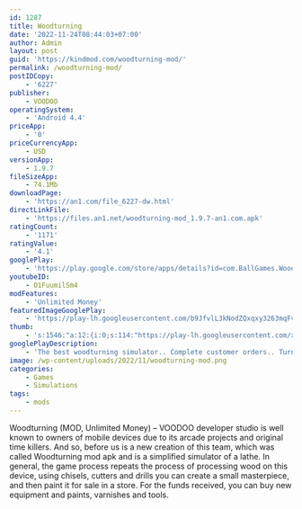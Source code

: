 ```yaml
---
id: 1287
title: Woodturning
date: '2022-11-24T08:44:03+07:00'
author: Admin
layout: post
guid: 'https://kindmod.com/woodturning-mod/'
permalink: /woodturning-mod/
postIDCopy:
    - '6227'
publisher:
    - VOODOO
operatingSystem:
    - 'Android 4.4'
priceApp:
    - '0'
priceCurrencyApp:
    - USD
versionApp:
    - 1.9.7
fileSizeApp:
    - 74.1Mb
downloadPage:
    - 'https://an1.com/file_6227-dw.html'
directLinkFile:
    - 'https://files.an1.net/woodturning-mod_1.9.7-an1.com.apk'
ratingCount:
    - '1171'
ratingValue:
    - '4.1'
googlePlay:
    - 'https://play.google.com/store/apps/details?id=com.BallGames.Woodturning'
youtubeID:
    - O1FuumilSm4
modFeatures:
    - 'Unlimited Money'
featuredImageGooglePlay:
    - 'https://play-lh.googleusercontent.com/b9JfvlL3kNodZQxqxy3263mqFvJvrpcBZ0f9ETN0BC3YiIp412RxdSsU3XxCvVPbVg'
thumb:
    - 's:1546:"a:12:{i:0;s:114:"https://play-lh.googleusercontent.com/xaBBHm6Kvqix-0cbriwpDNL-b_GXxXa1P8bbk5Hrs27X_rnU98KxzrgUDIl4R6BsWg=w526-h296";i:1;s:115:"https://play-lh.googleusercontent.com/Ld6wl3yUDCUdm_EaFeI63uzdvIBqp2CCWfbmP9OgD9r1Eh7-Nwen0A05D1YymeO6bPg=w526-h296";i:2;s:116:"https://play-lh.googleusercontent.com/UVenUrpzTo4Nkq5OJPPNYpvPfdzdIYJfU4BKEAmiYuOjj3gy4g_5XJ5wDp3FHDW7bkKJ=w526-h296";i:3;s:114:"https://play-lh.googleusercontent.com/tBXa-z20pXJzpMfqgRA_ddy2jmU4ZxHh5w_PeSH1JSyR0XvrWfEdEHwvPmH8MvPrYw=w526-h296";i:4;s:116:"https://play-lh.googleusercontent.com/PXPTMiAeLohaxXiSUMmngkZszrnPNyraX2c2dOVCh969zJvq0Bpi-YPtURwkRmjKpCP4=w526-h296";i:5;s:115:"https://play-lh.googleusercontent.com/AWdF00lTs_9Sr8kcWLTMXgQfDi9wwGIAm6FfIxNOMSda5CQZc83RWmlC8hxT8R6EW8U=w526-h296";i:6;s:115:"https://play-lh.googleusercontent.com/nk7y45ItwYX5f92qv7xFl-77AYUawkqWMXleKV8GiZY4ZcdIuePQ23f9Kl-3ehaPYU8=w526-h296";i:7;s:115:"https://play-lh.googleusercontent.com/u8o05d1c02f2ryOXwsJpJLt_F512Uk0SMz1EIGY0vsrgXT3vq8o_MobTuUkzaeZm6zs=w526-h296";i:8;s:115:"https://play-lh.googleusercontent.com/qfrojrd5vDW69vo3F1mfUZaq6CWndgic5JRMr3nxBhO3110AkwVTpnjUJPUHWB7UhFc=w526-h296";i:9;s:114:"https://play-lh.googleusercontent.com/_l57pdECBHBV_HDohd-jDNnBHU8MEDoSDrma_u-49SZBApyUPVQZncRtNPb3sil8gQ=w526-h296";i:10;s:116:"https://play-lh.googleusercontent.com/rr7QEAw8YcYKY4VqHRlq5glEsKuUPyQXGj800ITYrCRg-lRKtJIWmRRMx6ZPxFZPd7GS=w526-h296";i:11;s:116:"https://play-lh.googleusercontent.com/CD17sTxRl6j5hN5CiP2ocgpi7E6BjT3yfP7m9C6YR9Ak7Ll5MvJu1R0Uy5c1LcYM_p9Q=w526-h296";}";'
googlePlayDescription:
    - 'The best woodturning simulator.. Complete customer orders.. Turn a piece of wood into the given shape.'
image: /wp-content/uploads/2022/11/woodturning-mod.png
categories:
    - Games
    - Simulations
tags:
    - mods
---
```


Woodturning (MOD, Unlimited Money) – VOODOO developer studio is well known to owners of mobile devices due to its arcade projects and original time killers. And so, before us is a new creation of this team, which was called Woodturning mod apk and is a simplified simulator of a lathe. In general, the game process repeats the process of processing wood on this device, using chisels, cutters and drills you can create a small masterpiece, and then paint it for sale in a store. For the funds received, you can buy new equipment and paints, varnishes and tools.